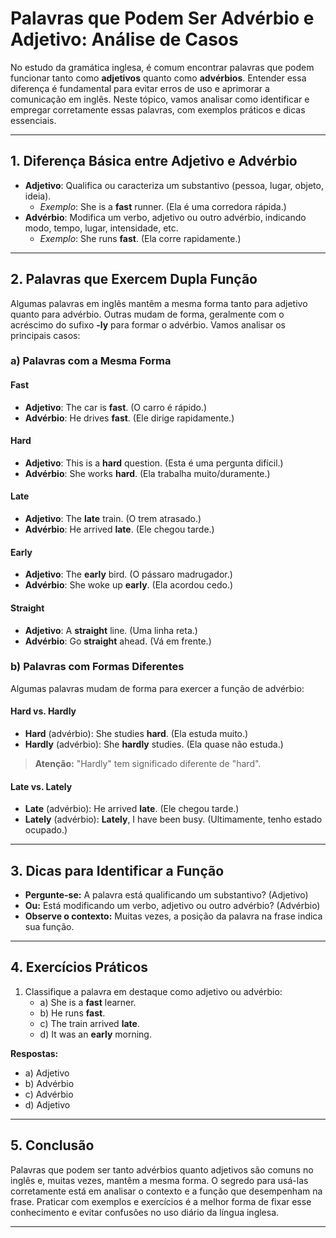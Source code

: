 
# Palavras que Podem Ser Advérbio e Adjetivo: Análise de Casos

No estudo da gramática inglesa, é comum encontrar palavras que podem funcionar tanto como **adjetivos** quanto como **advérbios**. Entender essa diferença é fundamental para evitar erros de uso e aprimorar a comunicação em inglês. Neste tópico, vamos analisar como identificar e empregar corretamente essas palavras, com exemplos práticos e dicas essenciais.

---

## 1. Diferença Básica entre Adjetivo e Advérbio

- **Adjetivo**: Qualifica ou caracteriza um substantivo (pessoa, lugar, objeto, ideia).
  - *Exemplo*: She is a **fast** runner. (Ela é uma corredora rápida.)
- **Advérbio**: Modifica um verbo, adjetivo ou outro advérbio, indicando modo, tempo, lugar, intensidade, etc.
  - *Exemplo*: She runs **fast**. (Ela corre rapidamente.)

---

## 2. Palavras que Exercem Dupla Função

Algumas palavras em inglês mantêm a mesma forma tanto para adjetivo quanto para advérbio. Outras mudam de forma, geralmente com o acréscimo do sufixo **-ly** para formar o advérbio. Vamos analisar os principais casos:

### a) Palavras com a Mesma Forma

#### **Fast**
- **Adjetivo**: The car is **fast**. (O carro é rápido.)
- **Advérbio**: He drives **fast**. (Ele dirige rapidamente.)

#### **Hard**
- **Adjetivo**: This is a **hard** question. (Esta é uma pergunta difícil.)
- **Advérbio**: She works **hard**. (Ela trabalha muito/duramente.)

#### **Late**
- **Adjetivo**: The **late** train. (O trem atrasado.)
- **Advérbio**: He arrived **late**. (Ele chegou tarde.)

#### **Early**
- **Adjetivo**: The **early** bird. (O pássaro madrugador.)
- **Advérbio**: She woke up **early**. (Ela acordou cedo.)

#### **Straight**
- **Adjetivo**: A **straight** line. (Uma linha reta.)
- **Advérbio**: Go **straight** ahead. (Vá em frente.)

### b) Palavras com Formas Diferentes

Algumas palavras mudam de forma para exercer a função de advérbio:

#### **Hard** vs. **Hardly**
- **Hard** (advérbio): She studies **hard**. (Ela estuda muito.)
- **Hardly** (advérbio): She **hardly** studies. (Ela quase não estuda.)

> **Atenção:** "Hardly" tem significado diferente de "hard".

#### **Late** vs. **Lately**
- **Late** (advérbio): He arrived **late**. (Ele chegou tarde.)
- **Lately** (advérbio): **Lately**, I have been busy. (Ultimamente, tenho estado ocupado.)

---

## 3. Dicas para Identificar a Função

- **Pergunte-se:** A palavra está qualificando um substantivo? (Adjetivo)
- **Ou:** Está modificando um verbo, adjetivo ou outro advérbio? (Advérbio)
- **Observe o contexto:** Muitas vezes, a posição da palavra na frase indica sua função.

---

## 4. Exercícios Práticos

1. Classifique a palavra em destaque como adjetivo ou advérbio:
   - a) She is a **fast** learner.
   - b) He runs **fast**.
   - c) The train arrived **late**.
   - d) It was an **early** morning.

**Respostas:**
- a) Adjetivo
- b) Advérbio
- c) Advérbio
- d) Adjetivo

---

## 5. Conclusão

Palavras que podem ser tanto advérbios quanto adjetivos são comuns no inglês e, muitas vezes, mantêm a mesma forma. O segredo para usá-las corretamente está em analisar o contexto e a função que desempenham na frase. Praticar com exemplos e exercícios é a melhor forma de fixar esse conhecimento e evitar confusões no uso diário da língua inglesa.

---
```